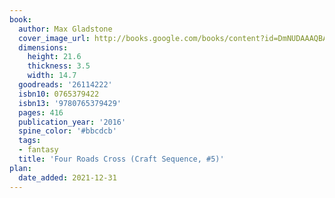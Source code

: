 ```yaml
---
book:
  author: Max Gladstone
  cover_image_url: http://books.google.com/books/content?id=DmNUDAAAQBAJ&printsec=frontcover&img=1&zoom=1&source=gbs_api
  dimensions:
    height: 21.6
    thickness: 3.5
    width: 14.7
  goodreads: '26114222'
  isbn10: 0765379422
  isbn13: '9780765379429'
  pages: 416
  publication_year: '2016'
  spine_color: '#bbcdcb'
  tags:
  - fantasy
  title: 'Four Roads Cross (Craft Sequence, #5)'
plan:
  date_added: 2021-12-31
---
```

